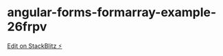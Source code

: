 # angular-forms-formarray-example-26frpv

[Edit on StackBlitz ⚡️](https://stackblitz.com/edit/angular-forms-formarray-example-26frpv)